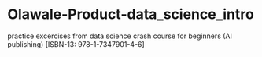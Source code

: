 # Olawale-Product-data_science_intro
practice excercises from data science crash course for beginners (AI publishing) [ISBN-13: 978-1-7347901-4-6]
